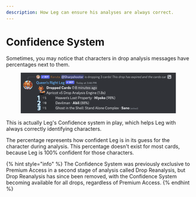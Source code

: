 ```yaml
---
description: How Leg can ensure his analyses are always correct.
---
```


# Confidence System

Sometimes, you may notice that characters in drop analysis messages have percentages next to them.

<figure><img src="../../.gitbook/assets/image (1).png" alt=""><figcaption></figcaption></figure>

This is actually Leg's Confidence system in play, which helps Leg with always correctly identifying characters.

The percentage represents how confident Leg is in its guess for the character during analysis. This percentage doesn't exist for most cards, because Leg is 100% confident for those characters.

{% hint style="info" %}
The Confidence System was previously exclusive to Premium Access in a second stage of analysis called Drop Reanalysis, but Drop Reanalysis has since been removed, with the Confidence System becoming available for all drops, regardless of Premium Access.
{% endhint %}
